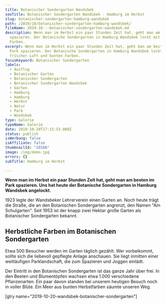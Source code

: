 ```yaml
---
title: Botanischer Sondergarten Wandsbek
seoTitle: Botanischer Sondergarten Wandsbek - Hamburg im Herbst
slug: botanischer-sondergarten-hamburg-wandsbek
path: /2019/10/botanischer-sondergarten-hamburg-wandsbek/
fileName: 2019-10---botanischer-sondergarten-wandsbek.md
description: Wenn man im Herbst ein paar Stunden Zeit hat, geht man am besten
  spazieren. Der Botanische Sondergarten in Hamburg Wandsbek lockt mit bunten
  Farben.
excerpt: Wenn man im Herbst ein paar Stunden Zeit hat, geht man am besten im
  Park spazieren. Der Botanische Sondergarten in Hamburg Wandsbek lockt mit
  frischer Luft und bunten Farben.
focusKeyword: Botanischer Sondergarten
labels:
  - Ausflug
  - Botanischer Garten
  - Botanischer Sondergarten
  - Botanischer Sondergarten Wandsbek
  - Gärten
  - Hamburg
  - Hamburg
  - Herbst
  - Natur
  - Park
  - Wandsbek
type: Galerie
typeName: Galerie
date: 2019-10-20T17:15:53.000Z
status: publish
isWerbung: false
isAffiliate: false
thumbnailId: "26586"
image: /img/demo.jpg
errors: {}
subTitle: Hamburg im Herbst
  
---
```


**Wenn man im Herbst ein paar Stunden Zeit hat, geht man am besten im Park
spazieren. Uns hat heute der Botanische Sondergarten in Hamburg Wandsbek
angelockt.**

1923 legte der Wandsbeker Lehrerverein einen Garten an. Noch heute trägt die
Straße, die an den Botanischen Sondergarten angrenzt, den Namen "Am
Schulgarten". Seit 1953 ist der knapp zwei Hektar große Garten als Botanischer
Sondergarten bekannt.

## Herbstliche Farben im Botanischen Sondergarten

Etwa 500 Besucher werden im Garten täglich gezählt. Wer vorbeikommt, sollte sich
die liebevoll gepflegte Anlage anschauen. Sie liegt inmitten einer weitläufigen
Parklandschaft, die zum Spazieren und Joggen einlädt.

Der Eintritt in den Botanischen Sondergarten ist das ganze Jahr über frei. In
den Beeten und Blumentöpfen wachsen etwa 1.000 verschiedene Pflanzenarten. Ein
paar davon standen bei unserem heutigen Besuch noch in voller Blüte. Ein Meer
aus bunten Herbstfarben säumte unseren Weg.

[glry name="2019-10-20-wandsbek-botanischer-sondergarten"]

  